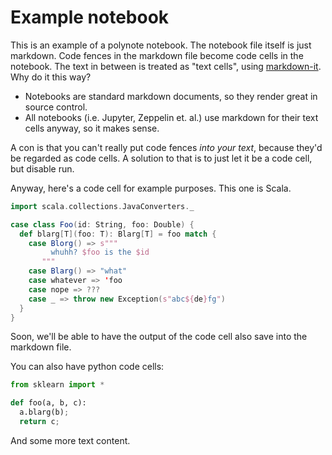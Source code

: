 # Example notebook

This is an example of a polynote notebook. The notebook file itself is just markdown. Code fences in the markdown file
become code cells in the notebook. The text in between is treated as "text cells", using
[markdown-it](https://github.com/markdown-it/markdown-it). Why do it this way?

* Notebooks are standard markdown documents, so they render great in source control.
* All notebooks (i.e. Jupyter, Zeppelin et. al.) use markdown for their text cells anyway, so it makes sense.

A con is that you can't really put code fences *into your text*, because they'd be regarded as code cells. A solution to that is to just let
it be a code cell, but disable run.

Anyway, here's a code cell for example purposes. This one is Scala.

```scala
import scala.collections.JavaConverters._

case class Foo(id: String, foo: Double) {
  def blarg[T](foo: T): Blarg[T] = foo match {
    case Blorg() => s"""
         whuhh? $foo is the $id
       """
    case Blarg() => "what"
    case whatever => 'foo
    case nope => ???
    case _ => throw new Exception(s"abc${de}fg")
  }
}
```

Soon, we'll be able to have the output of the code cell also save into the markdown file.

You can also have python code cells:

```python
from sklearn import *

def foo(a, b, c):
  a.blarg(b);
  return c;
```

And some more text content.
